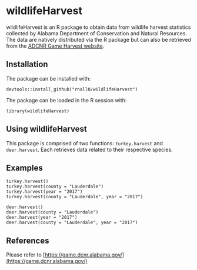 wildlifeHarvest
====

wildlifeHarvest is an R package to obtain data from wildlife harvest statistics collected by Alabama Department of Conservation and Natural Resources. The data are natively distributed via the R package but can also be retrieved from the [ADCNR Game Harvest website](https://game.dcnr.alabama.gov/).

## Installation

The package can be installed with:

```
devtools::install_github("rnall0/wildlifeHarvest")
```

The package can be loaded in the R session with:

```
library(wildlifeHarvest)
```


## Using wildlifeHarvest

This package is comprised of two functions: `turkey.harvest` and `deer.harvest`. Each retrieves data related to their respective species.

## Examples

```
turkey.harvest()
turkey.harvest(county = "Lauderdale")
turkey.harvest(year = "2017")
turkey.harvest(county = "Lauderdale", year = "2017")
```

```
deer.harvest()
deer.harvest(county = "Lauderdale")
deer.harvest(year = "2017")
deer.harvest(county = "Lauderdale", year = "2017")
```

## References
Please refer to [https://game.dcnr.alabama.gov/](https://game.dcnr.alabama.gov/)
